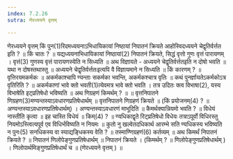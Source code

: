```yaml
---
index: 7.2.26
sutra: णेरध्ययने वृत्तम्

---
```

 णेरध्ययने वृत्तम् किं पुन(1)रिदमध्ययनाऽभिधायिकायां निष्ठायां निपातनं क्रियते आहोस्विदध्ययने चेद्वृतिर्वर्त्तत इति ? ॥ किं चातः ? ॥ यद्यध्ययनाभिधायिकायां निष्ठायां(2) निपातनं क्रियते, सिद्धं वृत्तो गुणः वृत्तं पारायणम् । वृत्तं(3) गुणस्य वृत्तं पारायणस्येति न सिध्यति ॥ अथ विज्ञायते - अध्ययने चेद्वृतिर्वर्त्ततइति न दोषो भवति ॥ यथा न दोषस्तथास्तु ॥ अध्ययने चेद्वृतिर्वर्त्ततःइत्यपि वै विज्ञायमाने न सिध्यति ॥ किं कारणम् ? ॥ वृत्तिरयमकर्मकः ॥ अकर्मकाश्चापि ण्यन्ताः सकर्मका भवन्ति, अकर्मकश्चात्र वृतिः ॥ कथं पुनर्ज्ञायतेऽकर्मकोऽत्र वृतिरिति ? ॥ अकर्मकाणां भावे क्तो भवती(1)त्येवमत्र भावे क्तो भवति । तत्र उदितः क्त्व विभाषा(2), यस्य विभाषेति इट्प्रतिषेधो भविष्यति ॥ अथ णिग्रहणं किमर्थम् ? ॥ ॥ वृत्तनिपातने णिग्रहण(3)मण्यन्तस्याऽवधारणप्रतिषेधार्थम् ॥ वृत्तनिपातने णिग्रहणं क्रियते ॥ (किं प्रयोजनम्(4) ? ॥ अण्यन्तस्याऽवधारणप्रतिषेधार्थम्) । अण्यन्तस्याऽवधारणं माभूदिति ॥ कैमर्थक्यान्नियमो भवति ? ॥ विधेयं नास्तीति कृत्वा ॥ इह चास्ति विधेयं ॥ किम्(4) ? ॥ ण्यधिकाद्वृते रिट्प्रतिषेधो विधेयः तत्राऽपूर्वो विधिरस्तु नियमोऽस्त्वित्यपूर्व एव विधिर्भविष्यति न नियमः ॥ कुतो नु खल्वेतदधिकार्थ आरम्भे सति ण्यधिकस्य भविष्यति न पुनः(5) सनधिकस्य वा स्याद्यङि्धकस्य वेति ? ॥ तस्माण्णिग्रहणं(6) कर्तव्यम् ॥ अथ किमर्थं निपातनं क्रियते ? ॥ निपातनं णिलोपेङ्गुणप्रतिषेधार्थम् ॥ निपातनं क्रियते । (किमर्थम् ? ॥ णिलोपेङ्गुणप्रतिषेधार्थम् ) । णिलोपार्थमिङ्गुणप्रतिषेधार्थं च ॥ (णेरध्ययने वृत्तम् ) ॥ 
